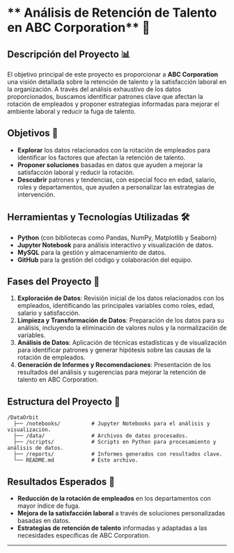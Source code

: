 # ** Análisis de Retención de Talento en ABC Corporation** 🌌

## **Descripción del Proyecto** 📊
El objetivo principal de este proyecto es proporcionar a **ABC Corporation** una visión detallada sobre la retención de talento y la satisfacción laboral en la organización. A través del análisis exhaustivo de los datos proporcionados, buscamos identificar patrones clave que afectan la rotación de empleados y proponer estrategias informadas para mejorar el ambiente laboral y reducir la fuga de talento.

## **Objetivos** 🎯

- **Explorar** los datos relacionados con la rotación de empleados para identificar los factores que afectan la retención de talento.
- **Proponer soluciones** basadas en datos que ayuden a mejorar la satisfacción laboral y reducir la rotación.
- **Descubrir** patrones y tendencias, con especial foco en edad, salario, roles y departamentos, que ayuden a personalizar las estrategias de intervención.

## **Herramientas y Tecnologías Utilizadas** 🛠️
- **Python** (con bibliotecas como Pandas, NumPy, Matplotlib y Seaborn)
- **Jupyter Notebook** para análisis interactivo y visualización de datos.
- **MySQL** para la gestión y almacenamiento de datos.
- **GitHub** para la gestión del código y colaboración del equipo.

## **Fases del Proyecto** 🚀
1. **Exploración de Datos**: Revisión inicial de los datos relacionados con los empleados, identificando las principales variables como roles, edad, salario y satisfacción.
2. **Limpieza y Transformación de Datos**: Preparación de los datos para su análisis, incluyendo la eliminación de valores nulos y la normalización de variables.
3. **Análisis de Datos**: Aplicación de técnicas estadísticas y de visualización para identificar patrones y generar hipótesis sobre las causas de la rotación de empleados.
4. **Generación de Informes y Recomendaciones**: Presentación de los resultados del análisis y sugerencias para mejorar la retención de talento en ABC Corporation.

## **Estructura del Proyecto** 📂
```
/DataOrbit
  ├── /notebooks/          # Jupyter Notebooks para el análisis y visualización.
  ├── /data/               # Archivos de datos procesados.
  ├── /scripts/            # Scripts en Python para procesamiento y análisis de datos.
  ├── /reports/            # Informes generados con resultados clave.
  └── README.md            # Este archivo.
```

## **Resultados Esperados** 🎯
- **Reducción de la rotación de empleados** en los departamentos con mayor índice de fuga.
- **Mejora de la satisfacción laboral** a través de soluciones personalizadas basadas en datos.
- **Estrategias de retención de talento** informadas y adaptadas a las necesidades específicas de ABC Corporation.


---
